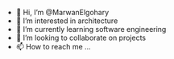 - 👋 Hi, I’m @MarwanElgohary
- 👀 I’m interested in architecture
- 🌱 I’m currently learning software engineering
- 💞️ I’m looking to collaborate on projects
- 📫 How to reach me ...

<!---
MarwanElgohary/MarwanElgohary is a ✨ special ✨ repository because its `README.md` (this file) appears on your GitHub profile.
You can click the Preview link to take a look at your changes.
--->
